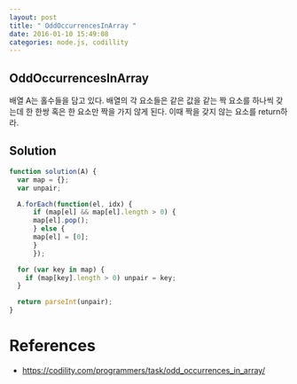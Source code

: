 ```yaml
---
layout: post
title: " OddOccurrencesInArray "
date: 2016-01-10 15:49:08
categories: node.js, codillity
---
```


## OddOccurrencesInArray  
배열 A는 홀수들을 담고 있다. 배열의 각 요소들은 같은 값을 같는 짝 요소를 하나씩 갖는데 한 한쌍 혹은 한 요소만 짝을 가지 않게 된다.  이때 짝을 갖지 않는 요소를 return하라.  

## Solution   

```javascript
function solution(A) {
  var map = {};
  var unpair;

  A.forEach(function(el, idx) {
      if (map[el] && map[el].length > 0) {
      map[el].pop();
      } else {
      map[el] = [0];   
      }
      });

  for (var key in map) {
    if (map[key].length > 0) unpair = key;
  }

  return parseInt(unpair);
}


```

# References  
- https://codility.com/programmers/task/odd_occurrences_in_array/
